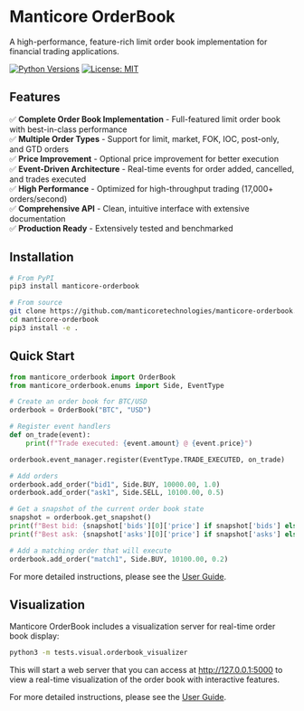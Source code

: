 # Manticore OrderBook

A high-performance, feature-rich limit order book implementation for financial trading applications.

[![Python Versions](https://img.shields.io/badge/python-3.7%20%7C%203.8%20%7C%203.9%20%7C%203.10-blue)]()
[![License: MIT](https://img.shields.io/badge/License-MIT-yellow.svg)](https://opensource.org/licenses/MIT)

## Features

✅ **Complete Order Book Implementation** - Full-featured limit order book with best-in-class performance  
✅ **Multiple Order Types** - Support for limit, market, FOK, IOC, post-only, and GTD orders  
✅ **Price Improvement** - Optional price improvement for better execution  
✅ **Event-Driven Architecture** - Real-time events for order added, cancelled, and trades executed  
✅ **High Performance** - Optimized for high-throughput trading (17,000+ orders/second)  
✅ **Comprehensive API** - Clean, intuitive interface with extensive documentation  
✅ **Production Ready** - Extensively tested and benchmarked

## Installation

```bash
# From PyPI
pip3 install manticore-orderbook

# From source
git clone https://github.com/manticoretechnologies/manticore-orderbook.git
cd manticore-orderbook
pip3 install -e .
```

## Quick Start

```python
from manticore_orderbook import OrderBook
from manticore_orderbook.enums import Side, EventType

# Create an order book for BTC/USD
orderbook = OrderBook("BTC", "USD")

# Register event handlers
def on_trade(event):
    print(f"Trade executed: {event.amount} @ {event.price}")

orderbook.event_manager.register(EventType.TRADE_EXECUTED, on_trade)

# Add orders
orderbook.add_order("bid1", Side.BUY, 10000.00, 1.0)
orderbook.add_order("ask1", Side.SELL, 10100.00, 0.5)

# Get a snapshot of the current order book state
snapshot = orderbook.get_snapshot()
print(f"Best bid: {snapshot['bids'][0]['price'] if snapshot['bids'] else 'None'}")
print(f"Best ask: {snapshot['asks'][0]['price'] if snapshot['asks'] else 'None'}")

# Add a matching order that will execute
orderbook.add_order("match1", Side.BUY, 10100.00, 0.2)
```

For more detailed instructions, please see the [User Guide](user-guide.md).

## Visualization

Manticore OrderBook includes a visualization server for real-time order book display:

```bash
python3 -m tests.visual.orderbook_visualizer
```

This will start a web server that you can access at http://127.0.0.1:5000 to view a real-time visualization of the order book with interactive features.

For more detailed instructions, please see the [User Guide](user-guide.md).
